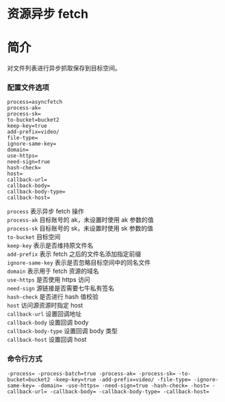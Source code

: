 # 资源异步 fetch

# 简介
对文件列表进行异步抓取保存到目标空间。

### 配置文件选项
```
process=asyncfetch
process-ak=
process-sk=
to-bucket=bucket2
keep-key=true
add-prefix=video/
file-type=
ignore-same-key=
domain=
use-https=
need-sign=true
hash-check=
host=
callback-url=
callback-body=
callback-body-type=
callback-host=
```
`process` 表示异步 fetch 操作  
`process-ak` 目标账号的 ak，未设置时使用 ak 参数的值  
`process-sk` 目标账号的 sk，未设置时使用 sk 参数的值  
`to-bucket` 目标空间  
`keep-key` 表示是否维持原文件名  
`add-prefix` 表示 fetch 之后的文件名添加指定前缀  
`ignore-same-key` 表示是否忽略目标空间中的同名文件  
`domain` 表示用于 fetch 资源的域名  
`use-https` 是否使用 https 访问  
`need-sign` 源链接是否需要七牛私有签名  
`hash-check`  是否进行 hash 值校验  
`host` 访问源资源时指定 host  
`callback-url` 设置回调地址  
`callback-body` 设置回调 body  
`callback-body-type` 设置回调 body 类型  
`callback-host` 设置回调 host   

### 命令行方式
```
-process= -process-batch=true -process-ak= -process-sk= -to-bucket=bucket2 -keep-key=true -add-prefix=video/ -file-type= -ignore-same-key= -domain= -use-https= -need-sign=true -hash-check= -host= -callback-url= -callback-body= -callback-body-type= -callback-host=
```

